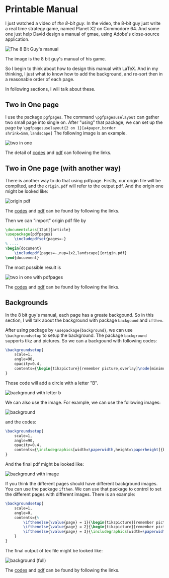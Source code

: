 # Printable Manual

I just watched a video of *the 8-bit guy*. In the video, the 8-bit guy just write a real time strategy game, named Planet X2 on Commodore 64.
And some one just help David design a manual of gmae, using Adobe's close-source application.

![The 8 Bit Guy's manual](/img/latex/trick/printable-manual/8-bit-guys-man.PNG)

The image is the 8 bit guy's manual of his game.

So I begin to think about how to design this manual with LaTeX. And in my thinking, I just what to know how to add the background, and re-sort
then in a reasonable order of each page.

In following sections, I will talk about these.

## Two in One page
I use the package `pgfpages`. The command `\pgfpagesuselayout` can gather two small page into single on.
After "using" that package, we can set up the page by `\pgfpagesuselayout{2 on 1}[a4paper,border shrink=5mm,landscape]`
The following image is an example.

![two in one](/img/latex/trick/printable-manual/two-in-one.PNG)

The detail of [codes](/src/latex/trick/printable-manual/two-in-one.tex) and [pdf](/src/latex/trick/printable-manual/two-in-one.pdf) can following the links.

## Two in One page (with another way)

There is another way to do that using pdfpage.
Firstly, our origin file will be compilted, and the `origin.pdf` will refer to the output pdf.
And the origin one might be looked like:

![origin pdf](/img/latex/trick/printable-manual/two-in-one-origin.PNG)

The [codes](/src/latex/trick/printable-manual/origin.tex) and [pdf](/src/latex/trick/printable-manual/origin.pdf)
can be found by following the links.

Then we can "import" origin pdf file by

```latex
\documentclass[12pt]{article}
\usepackage{pdfpages}
    \includepdfset{pages=-}
% ....
\begin{document}
    \includepdf[pages=-,nup=1x2,landscape]{origin.pdf}
\end{docuement}
```

The most possible result is

![two in one with pdfpages](/img/latex/trick/printable-manual/two-in-one-pdfpages.PNG)

The [codes](/src/latex/trick/printable-manual/two-in-one-pdfpages.tex) and [pdf](/src/latex/trick/printable-manual/two-in-one-pdfpages.pdf)
can be found by following the links.


## Backgrounds 

In the 8 bit guy's manual, each page has a greate backgound. So in this section, I will talk about the background with package `backgound` and `ifthen`.

After using package by `\usepackage{background}`, we can use `\backgroundsetup` to setup the background.
The package `background` supports tikz and pictures.
So we can a backgound with following codes:

```latex
\backgroundsetup{
	scale=1,
	angle=90,
	opacity=0.4,
	contents={\begin{tikzpicture}[remember picture,overlay]\node[minimum width=3cm,minimum height=3cm,font=\Huge,circle,draw,ultra thick] {B};\end{tikzpicture}}
}
```

Those code will add a circle with a letter "B".

![background with letter b](/img/latex/trick/printable-manual/origin-background.PNG)

We can also use the image. For example, we can use the following images:

![background](/src/latex/trick/printable-manual/bg.png)

and the codes:

```latex
\backgroundsetup{
	scale=1,
	angle=90,
	opacity=0.4,
	contents={\includegraphics[width=\paperwidth,height=\paperheight]{bg}}
}
```

And the final pdf might be looked like:

![background with image](/img/latex/trick/printable-manual/origin-background-image.PNG)

If you think the different pages should have different background images.
You can use the package `ifthen`. We can use that package to control to set the different pages with different images.
There is an example:

```latex
\backgroundsetup{
	scale=1,
	angle=0,
	contents={%
		\ifthenelse{\value{page} = 1}{\begin{tikzpicture}[remember picture,overlay]\node[minimum width=3cm,minimum height=3cm,font=\Huge,circle,draw,ultra thick] {B};\end{tikzpicture}}{\relax}
		\ifthenelse{\value{page} = 2}{\begin{tikzpicture}[remember picture,overlay]\node[minimum width=3cm,minimum height=3cm,font=\Huge,circle,draw,ultra thick] {A};\end{tikzpicture}}{\relax}
		\ifthenelse{\value{page} = 3}{\includegraphics[width=\paperwidth,height=\paperheight]{bg}}{\relax}	
	}
}
```

The final output of tex file might be looked like:

![background (full)](/img/latex/trick/printable-manual/origin-background-full.PNG)



The [codes](/src/latex/trick/printable-manual/origin-background.tex) and [pdf](/src/latex/trick/printable-manual/origin-background.pdf)
can be found by following the links.
